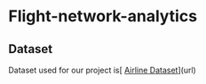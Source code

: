 # Flight-network-analytics

## Dataset

Dataset used for our project is[ [Airline Dataset](https://drive.google.com/drive/folders/1gjMkGR3w0V_37x7i8KOhGi-dFaIV699b?usp=drive_link)](url)
